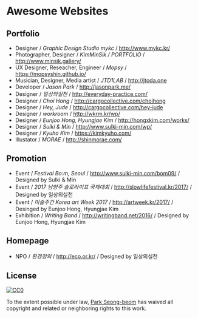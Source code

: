 # Awesome Websites

## Portfolio
 * Designer / _Graphic Design Studio mykc_ / http://www.mykc.kr/
 * Photographer, Designer / _KimMinSik / PORTFOLIO_ / http://www.minsik.gallery/
 * UX Designer, Reseacher, Engineer / _Mopsy_ / https://mopsyshin.github.io/
 * Musician, Designer, Media artist / _JTD1LAB_ / http://jtoda.one
 * Developer / _Jason Park_ / http://jasonpark.me/
 * Designer / _일상의실천_ / http://everyday-practice.com/
 * Designer / _Choi Hong_ / http://cargocollective.com/choihong
 * Designer / _Hey, Jude_ / http://cargocollective.com/hey-jude
 * Designer / _workroom_ / http://wkrm.kr/wp/
 * Designer / _Eunjoo Hong, Hyungjae Kim_ / http://hongxkim.com/works/
 * Designer / _Sulki & Min_ / http://www.sulki-min.com/wp/
 * Designer / _Kyuho Kim_ / https://kimkyuho.com/
 * Illustator / _MORAE_ / http://shinmorae.com/

## Promotion

 * Event / _Festival Bo:m, Seoul_ / http://www.sulki-min.com/bom09/ / Designed by Sulki & Min
 * Event / _2017 남양주 슬로라이프 국제대회_ / http://slowlifefestival.kr/2017/ / Designed by 일상의실천
 * Event / _미술주간 Korea art Week 2017_ / http://artweek.kr/2017/ / Desinged by Eunjoo Hong, Hyungjae Kim
 * Exhibition /  _Writing Band_ / http://writingband.net/2016/ / Designed by Eunjoo Hong, Hyungjae Kim

## Homepage

* NPO / _환경정의_ /  http://eco.or.kr/ / Designed by 일상의실천

## License

[![CC0](http://mirrors.creativecommons.org/presskit/buttons/88x31/svg/cc-zero.svg)](https://creativecommons.org/publicdomain/zero/1.0/)

To the extent possible under law, [Park Seong-beom](https://parksb.github.io/) has waived all copyright and related or neighboring rights to this work.